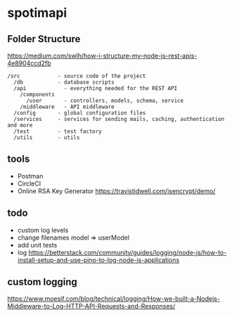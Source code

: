 # spotimapi

## Folder Structure

https://medium.com/swlh/how-i-structure-my-node-js-rest-apis-4e8904ccd2fb

```text
/src            - source code of the project
  /db           - database scripts
  /api            - everything needed for the REST API
    /components
      /user       - controllers, models, schema, service
    /middleware   - API middleware
  /config       - global configuration files
  /services     - services for sending mails, caching, authentication and more
  /test         - test factory
  /utils        - utils
```

## tools

- Postman
- CircleCI
- Online RSA Key Generator https://travistidwell.com/jsencrypt/demo/

## todo

- custom log levels
- change filenames model => userModel
- add unit tests
- log https://betterstack.com/community/guides/logging/node-js/how-to-install-setup-and-use-pino-to-log-node-js-applications

## custom logging

https://www.moesif.com/blog/technical/logging/How-we-built-a-Nodejs-Middleware-to-Log-HTTP-API-Requests-and-Responses/
